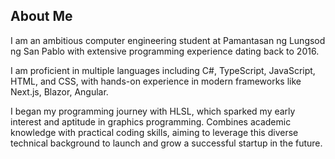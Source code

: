 ## About Me

I am an ambitious computer engineering student at Pamantasan ng Lungsod
ng San Pablo with extensive programming experience dating back to 2016.

I am proficient in multiple languages including C#, TypeScript,
JavaScript, HTML, and CSS, with hands-on experience in modern frameworks
like Next.js, Blazor, Angular.

I began my programming journey with HLSL, which sparked my early interest
and aptitude in graphics programming. Combines academic knowledge with
practical coding skills, aiming to leverage this diverse technical
background to launch and grow a successful startup in the future.
